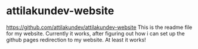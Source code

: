 # attilakundev-website
https://github.com/attilakundev/attilakundev-website
This is the readme file for my website. Currently it works, after figuring out how i can set up the github pages redirection to my website. At least it works!
